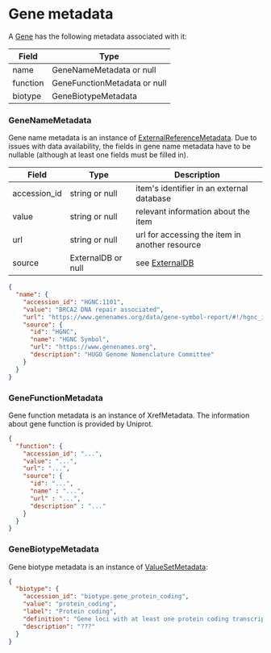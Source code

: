 # Gene metadata

A [Gene](./gene.md) has the following metadata associated with it:

| Field          | Type                         |
|----------------|------------------------------|
| name           | GeneNameMetadata or null     |
| function       | GeneFunctionMetadata or null |
| biotype        | GeneBiotypeMetadata          |


### GeneNameMetadata
Gene name metadata is an instance of [ExternalReferenceMetadata](./metadata.md). Due to issues with data availability, the fields in gene name metadata have to be nullable (although at least one fields must be filled in).

| Field          | Type                 | Description                                   |
|----------------|----------------------|-----------------------------------------------|
| accession_id   | string or null       | item's identifier in an external database     |
| value          | string or null       | relevant information about the item           |
| url            | string or null       | url for accessing the item in another resource|
| source         | ExternalDB or null   | see [ExternalDB](./external_db.md)                                |


```json
{
  "name": {
    "accession_id": "HGNC:1101",
    "value": "BRCA2 DNA repair associated",
    "url": "https://www.genenames.org/data/gene-symbol-report/#!/hgnc_id/HGNC:1101",
    "source": {
      "id": "HGNC",
      "name": "HGNC Symbol",
      "url": "https://www.genenames.org",
      "description": "HUGO Genome Nomenclature Committee"
    }
  }
}
```

### GeneFunctionMetadata
Gene function metadata is an instance of XrefMetadata. The information about gene function is provided by Uniprot.

```json
{
  "function": {
    "accession_id": "...",
    "value": "...",
    "url": "...",
    "source": {
      "id": "...",
      "name" : "...",
      "url" : "...",
      "description" : "..."
    }
  }
}
```

### GeneBiotypeMetadata
Gene biotype metadata is an instance of [ValueSetMetadata](./metadata.md):

```json
{
  "biotype": {
    "accession_id": "biotype.gene_protein_coding",
    "value": "protein_coding",
    "label": "Protein coding",
    "definition": "Gene loci with at least one protein coding transcript.",
    "description": "???"
  }
}
```
